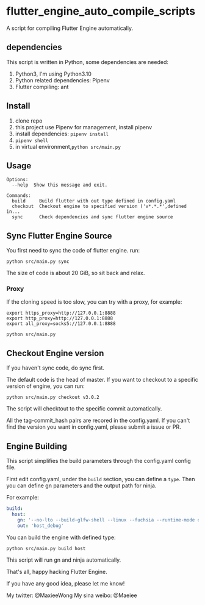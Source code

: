 # flutter_engine_auto_compile_scripts
A script for compiling Flutter Engine automatically.

## dependencies

This script is written in Python, some dependencies are needed:

1. Python3, I'm using Python3.10
2. Python related dependencies: Pipenv
3. Flutter compiling: ant

## Install

1. clone repo
2. this project use Pipenv for management, install pipenv
3. install dependencies: `pipenv install`
4. `pipenv shell`
5. in virtual environment,`python src/main.py`

## Usage

```
Options:
  --help  Show this message and exit.

Commands:
  build     Build flutter with out type defined in config.yaml
  checkout  Checkout engine to specified version ('v*.*.*',defined in...
  sync      Check dependencies and sync flutter engine source
```

## Sync Flutter Engine Source

You first need to sync the code of flutter engine. run:

```
python src/main.py sync
```

The size of code is about 20 GiB, so sit back and relax. 

### Proxy

If the cloning speed is too slow, you can try with a proxy, for example:

```
export https_proxy=http://127.0.0.1:8888
export http_proxy=http://127.0.0.1:8888
export all_proxy=socks5://127.0.0.1:8888

python src/main.py
```

## Checkout Engine version

If you haven't sync code, do sync first.

The default code is the head of master. If you want to checkout to a specific version of engine, you can run:

```
python src/main.py checkout v3.0.2
```

The script will checktout to the specific commit automatically.

All the tag-commit_hash pairs are recored in the config.yaml. If you can't find the version you want in config.yaml, please submit a issue or PR.

## Engine Building

This script simplifies the build parameters through the config.yaml config file.

First edit config.yaml, under the `build` section, you can define a `type`. Then you can define gn parameters and the output path for ninja.

For example:

```yaml
build:
  host:
    gn: '--no-lto --build-glfw-shell --linux --fuchsia --runtime-mode debug'
    out: 'host_debug'
```

You can build the engine with defined type:

```
python src/main.py build host
```

This script will run gn and ninja automatically.

That's all, happy hacking Flutter Engine.

If you have any good idea, please let me know!

My twitter: @MaxieeWong
My sina weibo: @Maeiee